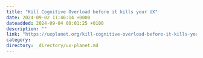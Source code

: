 ```yaml
---
title: "Kill Cognitive Overload before it kills your UX"
date: 2024-09-02 11:46:14 +0000
dateadded: 2024-09-04 00:01:25 +0100
description: ""
link: "https://uxplanet.org/kill-cognitive-overload-before-it-kills-your-ux-df18f26cb4ba?source=rss----819cc2aaeee0---4"
category:
directory: _directory/ux-planet.md
---
```

